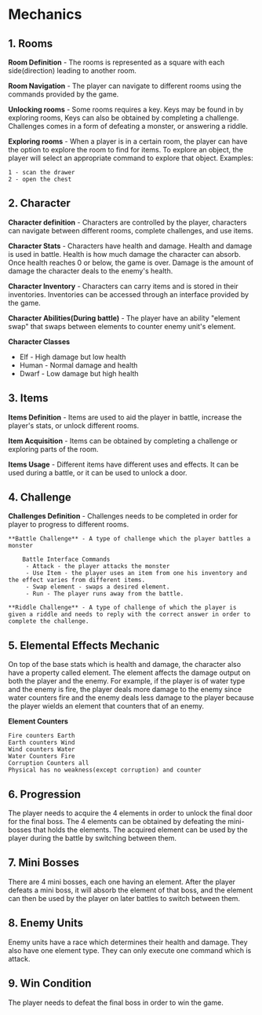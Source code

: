 #  Mechanics
## 1. Rooms
**Room Definition** - The rooms is represented as a square with each side(direction) leading to another room.

**Room Navigation** - The player can navigate to different rooms using the commands provided by the game.

**Unlocking rooms** - Some rooms requires a key. Keys may be found in by exploring rooms, Keys can also be obtained by completing a challenge. Challenges comes in a form of defeating a monster, or answering a riddle.

**Exploring rooms** - When a player is in a certain room, the player can have the option to explore the room to find for items. To explore an object, the player will select an appropriate command to explore that object.
Examples:

	1 - scan the drawer
	2 - open the chest

## 2. Character
**Character definition** - Characters are controlled by the player, characters can navigate between different rooms, complete challenges, and use items.

**Character Stats** - Characters have health and damage. Health and damage is used in battle. Health is how much damage the character can absorb. Once health reaches 0 or below, the game is over. 
Damage is the amount of damage the character deals to the enemy's health.

**Character Inventory** - Characters can carry items and is stored in their inventories. Inventories can be accessed through an interface provided by the game.

**Character Abilities(During battle)** - The player have an ability "element swap" that swaps between elements to counter enemy unit's element. 

**Character Classes**
- Elf - High damage but low health
- Human - Normal damage and health
- Dwarf - Low damage but high health
## 3. Items

**Items Definition** - Items are used to aid the player in battle, increase the player's stats, or unlock different rooms.

**Item Acquisition** - Items can be obtained by completing a challenge or exploring parts of the room.

**Items Usage** - Different items have different uses and effects. It can be used during a battle, or it can be used to unlock a door. 

## 4. Challenge
**Challenges Definition** - Challenges needs to be completed in order for player to progress to different rooms.

	**Battle Challenge** - A type of challenge which the player battles a monster

		Battle Interface Commands
		 - Attack - the player attacks the monster
		 - Use Item - the player uses an item from one his inventory and the effect varies from different items.
		 - Swap element - swaps a desired element.
		 - Run - The player runs away from the battle.

	**Riddle Challenge** - A type of challenge of which the player is given a riddle and needs to reply with the correct answer in order to complete the challenge.

## 5. Elemental Effects Mechanic
On top of the base stats which is health and damage, the character also have a property called element. The element affects the damage output on both the player and the enemy. For example, if the player is of water type and the enemy is fire, the player deals more damage to the enemy since water counters fire and the enemy deals less damage to the player because the player wields an element that counters that of an enemy.

**Element Counters**

	Fire counters Earth
	Earth counters Wind
	Wind counters Water
	Water Counters Fire
	Corruption Counters all
	Physical has no weakness(except corruption) and counter
	
## 6. Progression
The player needs to acquire the 4 elements in order to unlock the final door for the final boss.
The 4 elements can be obtained by defeating the mini-bosses that holds the elements.
The acquired element can be used by the player during the battle by switching between them.

## 7. Mini Bosses
There are 4 mini bosses, each one having an element. After the player defeats a mini boss, it will absorb the element of that boss, and the element can then be used by the player on later battles to switch between them.

## 8. Enemy Units
Enemy units have a race which determines their health and damage. They also have one element type. They can only execute one command which is attack.
## 9. Win Condition
The player needs to defeat the final boss in order to win the game.
